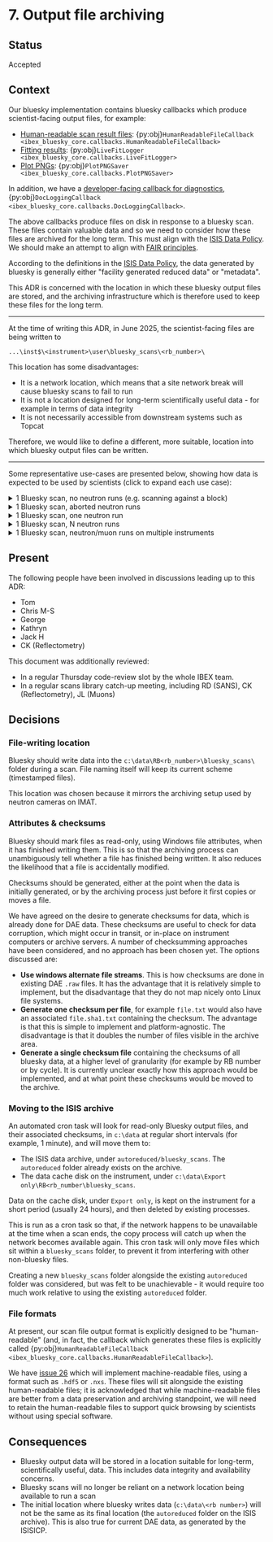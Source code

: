 # 7. Output file archiving

## Status

Accepted

## Context

Our bluesky implementation contains bluesky callbacks which produce scientist-facing output files, for example:
- [Human-readable scan result files](/callbacks/file_writing): {py:obj}`HumanReadableFileCallback <ibex_bluesky_core.callbacks.HumanReadableFileCallback>`
- [Fitting results](/fitting/livefit_logger): {py:obj}`LiveFitLogger <ibex_bluesky_core.callbacks.LiveFitLogger>`
- [Plot PNGs](#plot_png_saver): {py:obj}`PlotPNGSaver <ibex_bluesky_core.callbacks.PlotPNGSaver>`

In addition, we have a [developer-facing callback for diagnostics](/callbacks/docs_logging_callback), 
{py:obj}`DocLoggingCallback <ibex_bluesky_core.callbacks.DocLoggingCallback>`.

The above callbacks produce files on disk in response to a bluesky scan. These files contain valuable data and so we
need to consider how these files are archived for the long term. This must align with the 
[ISIS Data Policy](https://www.isis.stfc.ac.uk/pages/data-policy.aspx). We should make an attempt to align with
[FAIR principles](https://www.go-fair.org/fair-principles/).

According to the definitions in the [ISIS Data Policy](https://www.isis.stfc.ac.uk/pages/data-policy.aspx), the data
generated by bluesky is generally either "facility generated reduced data" or "metadata".

This ADR is concerned with the location in which these bluesky output files are stored, and the archiving infrastructure
which is therefore used to keep these files for the long term.

---

At the time of writing this ADR, in June 2025, the scientist-facing files are being written to
```
...\inst$\<instrument>\user\bluesky_scans\<rb_number>\
```

This location has some disadvantages:
- It is a network location, which means that a site network break will cause bluesky scans to fail to run
- It is not a location designed for long-term scientifically useful data - for example in terms of data integrity
- It is not necessarily accessible from downstream systems such as Topcat

Therefore, we would like to define a different, more suitable, location into which bluesky output files can be written.

---

Some representative use-cases are presented below, showing how data is expected to be used by scientists (click to
expand each use case):

<details>
<summary>1 Bluesky scan, no neutron runs (e.g. scanning against a block)</summary>

```{mermaid}
sequenceDiagram
actor PI
participant NDX
participant Archive
participant TopCat
note over PI:Start of RBNumber experiment
PI ->> NDX: Start bluesky scan
note over PI: Time Passes
note over NDX: Bluesky scan ends
note over NDX: creates scan.ascii and scan.nxs
NDX ->> Archive: Sends scan.ascii and scan.nxs
TopCat ->> Archive: Collects scan.ascii and scan.nxs
note over PI: 5 months later
PI ->> TopCat: Show me my data
TopCat ->> PI: Provides access to scan.ascii and scan.nxs
note over PI: 1 year later
PI ->> TopCat: Show me my data
TopCat ->> PI: Provides access to scan.nxs
```
</details>

<details>
<summary>1 Bluesky scan, aborted neutron runs</summary>

```{mermaid}
sequenceDiagram
actor PI
participant NDX
participant Archive
participant TopCat as Online Catalogue
note over PI:Start of RBNumber experiment
PI ->> NDX: Start bluesky scan
note over NDX: DAE run started by scan <br/> Time passes <br/> Required data gathered in scan documents <br/> Abort DAE run
note over NDX: DAE run started by scan <br/> Time passes <br/> Required data gathered in scan documents <br/> Abort DAE run
note over NDX: DAE run started by scan <br/> Time passes <br/> Required data gathered in scan documents <br/> Abort DAE run
note over NDX: Bluesky scan ends
note over NDX: creates scan.ascii and scan.nxs
NDX ->> Archive: Sends scan.ascii and scan.nxs
TopCat ->> Archive: Collects scan.ascii and scan.nxs
note over PI: 5 months later
PI ->> TopCat: Show me my data
TopCat ->> PI: Provides access to scan.ascii and scan.nxs
note over PI: 1 year later
PI ->> TopCat: Show me my data
TopCat ->> PI: Provides access to scan.nxs
```
</details>

<details>
<summary>1 Bluesky scan, one neutron run</summary>

```{mermaid}
sequenceDiagram
actor PI
participant NDX
participant Archive
participant TopCat
note over PI:Start of RBNumber experiment
PI ->> NDX: Start bluesky scan
note over NDX: Bluesky scan starts DAE run
note over PI: Time Passes
note over NDX: Bluesky scan ends DAE run <br/> Bluesky scan ends
par
note over NDX: creates runnumber.nxs with DAE and SE data
and
note over NDX: creates scan.ascii and scan.nxs
end
NDX ->> Archive: Sends runnumber.nxs, scan.ascii, and scan.nxs
TopCat ->> Archive: Collects runnumber.nxs, scan.ascii, and scan.nxs
note over PI: 5 months later
PI ->> TopCat: Show me my data
TopCat ->> PI: Provides access to runnumber.nxs, scan.ascii, and scan.nxs
note over PI: 1 year later
PI ->> TopCat: Show me my data
TopCat ->> PI: Provides access to runnumber.nxs and scan.nxs
```
</details>

<details>
<summary>1 Bluesky scan, N neutron runs</summary>

```{mermaid}
sequenceDiagram
actor PI
participant NDX
participant Archive
participant TopCat
note over PI:Start of RBNumber experiment
PI ->> NDX: Start bluesky scan
note over NDX: Bluesky scan starts DAE run
note over PI: Time Passes
note over NDX: Bluesky scan ends DAE run
note over NDX: creates runnumber.nxs with DAE and SE data
NDX ->> Archive: Sends runnumber.nxs
TopCat ->> Archive: Collects runnumber.nxs
note over PI: Time Passes
note over NDX: Bluesky scan starts DAE run
note over PI: Time Passes
note over NDX: Bluesky scan ends DAE run
note over NDX: creates runnumber+1.nxs with DAE and SE data
NDX ->> Archive: Sends runnumber+1.nxs
TopCat ->> Archive: Collects runnumber+1.nxs
note over NDX: Bluesky scan ends
NDX ->> Archive: Sends scan.ascii and scan.nxs
TopCat ->> Archive: Collects scan.ascii and scan.nxs
note over PI: 5 months later
PI ->> TopCat: Show me my data
TopCat ->> PI: Provides access to runnumber.nxs, runnumber+1.nxs, scan.ascii, and scan.nxs
note over PI: 1 year later
PI ->> TopCat: Show me my data
TopCat ->> PI: Provides access to runnumber.nxs, runnumber+1.nxs, and scan.nxs
```
</details>

<details>
<summary>1 Bluesky scan, neutron/muon runs on multiple instruments</summary>

```{mermaid}
sequenceDiagram
actor PI
participant NDX-A
participant NDX-B
participant NDX-C
participant Archive
participant TopCat
note over PI:Start of RBNumber experiment
PI ->> NDX-A: Start bluesky scan
NDX-A ->> NDX-B: Start DAE run
NDX-A ->> NDX-C: Start DAE run
note over PI: Time Passes
NDX-B ->> NDX-A: Provides summary run data
NDX-C ->> NDX-A: Provides summary run data
NDX-A ->> NDX-B: End DAE run
note over NDX-B: creates runnumberB.nxs with DAE and SE data
NDX-B ->> Archive: Sends runnumberB.nxs
TopCat ->> Archive: Collects runnumberB.nxs
NDX-A ->> NDX-C: End DAE run
note over NDX-C: creates runnumberC.nxs with DAE and SE data
NDX-C ->> Archive: Sends runnumberC.nxs
TopCat ->> Archive: Collects runnumberC.nxs
note over NDX-A: Bluesky scan ends
NDX-A ->> Archive: Sends scan.ascii and scan.nxs
TopCat ->> Archive: Collects scan.ascii and scan.nxs
note over PI: 5 months later
PI ->> TopCat: Show me my data
TopCat ->> PI: Provides access to runnumberB.nxs, runnumberC.nxs, scan.ascii, and scan.nxs
note over PI: 1 year later
PI ->> TopCat: Show me my data
TopCat ->> PI: Provides access to runnumberB.nxs, runnumberC.nxs, and scan.nxs
```
</details>

## Present

The following people have been involved in discussions leading up to this ADR:

- Tom
- Chris M-S
- George
- Kathryn
- Jack H
- CK (Reflectometry)

This document was additionally reviewed:
- In a regular Thursday code-review slot by the whole IBEX team.
- In a regular scans library catch-up meeting, including RD (SANS), CK (Reflectometry), JL (Muons)

## Decisions

### File-writing location

Bluesky should write data into the `c:\data\RB<rb_number>\bluesky_scans\` folder during a scan.
File naming itself will keep its current scheme (timestamped files).

This location was chosen because it mirrors the archiving setup used by neutron cameras on IMAT.

### Attributes & checksums

Bluesky should mark files as read-only, using Windows file attributes, when it has finished writing them. This is so
that the archiving process can unambiguously tell whether a file has finished being written. It also reduces the
likelihood that a file is accidentally modified.

Checksums should be generated, either at the point when the data is initially generated, or by the archiving process
just before it first copies or moves a file.

We have agreed on the desire to generate checksums for data, which is already done for DAE data. These checksums are
useful to check for data corruption, which might occur in transit, or in-place on instrument computers or archive servers.
A number of checksumming approaches have been considered, and no approach has been chosen yet. The options discussed
are:
- **Use windows alternate file streams**. This is how checksums are done in existing DAE `.raw` files. It has the
advantage that it is relatively simple to implement, but the disadvantage that they do not map nicely onto Linux file
systems.
- **Generate one checksum per file**, for example `file.txt` would also have an associated `file.sha1.txt` containing the
checksum. The advantage is that this is simple to implement and platform-agnostic. The disadvantage is that it doubles
the number of files visible in the archive area.
- **Generate a single checksum file** containing the checksums of all bluesky data, at a higher level of granularity (for
example by RB number or by cycle). It is currently unclear exactly how this approach would be implemented, and at what
point these checksums would be moved to the archive.

### Moving to the ISIS archive

An automated cron task will look for read-only Bluesky output files, and their associated checksums, in `c:\data` at
regular short intervals (for example, 1 minute), and will move them to:
- The ISIS data archive, under `autoreduced/bluesky_scans`. The `autoreduced` folder already exists on the archive. 
- The data cache disk on the instrument, under `c:\data\Export only\RB<rb_number\bluesky_scans`.

Data on the cache disk, under `Export only`, is kept on the instrument for a short period (usually 24 hours), and then
deleted by existing processes.

This is run as a cron task so that, if the network happens to be unavailable at the time when a scan ends, the copy
process will catch up when the network becomes available again. This cron task will only move files which sit within
a `bluesky_scans` folder, to prevent it from interfering with other non-bluesky files.

Creating a new `bluesky_scans` folder alongside the existing `autoreduced` folder was considered, but was felt to be
unachievable - it would require too much work relative to using the existing `autoreduced` folder.

### File formats

At present, our scan file output format is explicitly designed to be "human-readable" (and, in fact, the callback which
generates these files is explicitly called
{py:obj}`HumanReadableFileCallback <ibex_bluesky_core.callbacks.HumanReadableFileCallback>`).

We have [issue 26](https://github.com/ISISComputingGroup/ibex_bluesky_core/issues/26) which will implement
machine-readable files, using a format such as `.hdf5` or `.nxs`. These files will sit alongside the existing
human-readable files; it is acknowledged that while machine-readable files are better from a data preservation and
archiving standpoint, we will need to retain the human-readable files to support quick browsing by scientists without
using special software.

## Consequences

- Bluesky output data will be stored in a location suitable for long-term, scientifically useful, data. This includes
data integrity and availability concerns.
- Bluesky scans will no longer be reliant on a network location being available to run a scan
- The initial location where bluesky writes data (`c:\data\<rb number>`) will not be the same as its final location (the
`autoreduced` folder on the ISIS archive). This is also true for current DAE data, as generated by the ISISICP.
